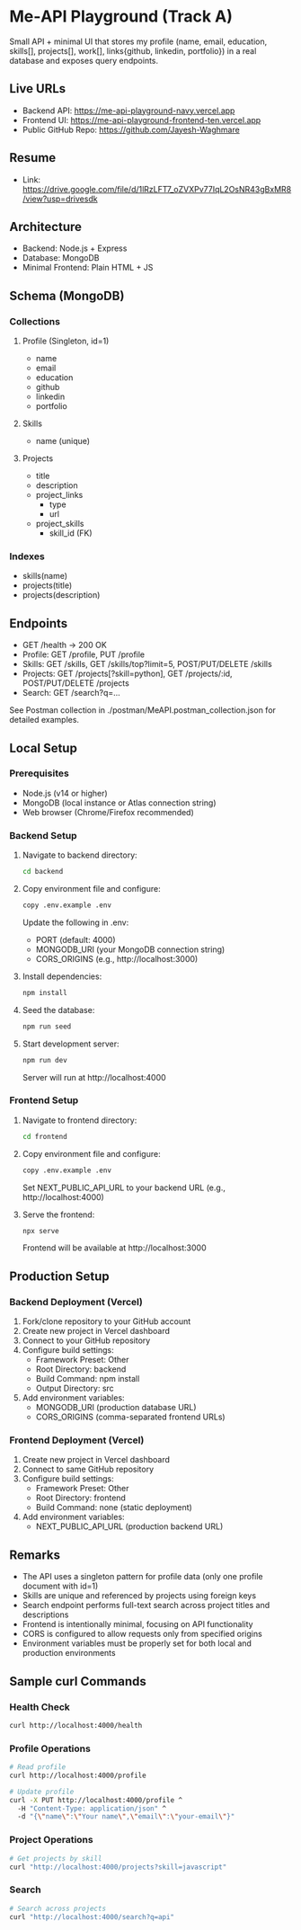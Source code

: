 # Me‑API Playground (Track A)

Small API + minimal UI that stores my profile (name, email, education, skills[], projects[], work[], links{github, linkedin, portfolio}) in a real database and exposes query endpoints.

## Live URLs
- Backend API: https://me-api-playground-navy.vercel.app
- Frontend UI: https://me-api-playground-frontend-ten.vercel.app
- Public GitHub Repo: https://github.com/Jayesh-Waghmare

## Resume
- Link: https://drive.google.com/file/d/1lRzLFT7_oZVXPv77IqL2OsNR43gBxMR8/view?usp=drivesdk

## Architecture
- Backend: Node.js + Express
- Database: MongoDB
- Minimal Frontend: Plain HTML + JS

## Schema (MongoDB)

### Collections
1. Profile (Singleton, id=1)
   - name
   - email
   - education
   - github
   - linkedin
   - portfolio

2. Skills
   - name (unique)

3. Projects
   - title
   - description
   - project_links
     - type
     - url
   - project_skills
     - skill_id (FK)

### Indexes
- skills(name)
- projects(title)
- projects(description)

## Endpoints
- GET /health → 200 OK
- Profile: GET /profile, PUT /profile
- Skills: GET /skills, GET /skills/top?limit=5, POST/PUT/DELETE /skills
- Projects: GET /projects[?skill=python], GET /projects/:id, POST/PUT/DELETE /projects
- Search: GET /search?q=...

See Postman collection in ./postman/MeAPI.postman_collection.json for detailed examples.

## Local Setup

### Prerequisites
- Node.js (v14 or higher)
- MongoDB (local instance or Atlas connection string)
- Web browser (Chrome/Firefox recommended)

### Backend Setup
1. Navigate to backend directory:
   ```bash
   cd backend
   ```

2. Copy environment file and configure:
   ```bash
   copy .env.example .env
   ```
   Update the following in .env:
   - PORT (default: 4000)
   - MONGODB_URI (your MongoDB connection string)
   - CORS_ORIGINS (e.g., http://localhost:3000)

3. Install dependencies:
   ```bash
   npm install
   ```

4. Seed the database:
   ```bash
   npm run seed
   ```

5. Start development server:
   ```bash
   npm run dev
   ```
   Server will run at http://localhost:4000

### Frontend Setup
1. Navigate to frontend directory:
   ```bash
   cd frontend
   ```

2. Copy environment file and configure:
   ```bash
   copy .env.example .env
   ```
   Set NEXT_PUBLIC_API_URL to your backend URL (e.g., http://localhost:4000)

3. Serve the frontend:
   ```bash
   npx serve
   ```
   Frontend will be available at http://localhost:3000

## Production Setup

### Backend Deployment (Vercel)
1. Fork/clone repository to your GitHub account
2. Create new project in Vercel dashboard
3. Connect to your GitHub repository
4. Configure build settings:
   - Framework Preset: Other
   - Root Directory: backend
   - Build Command: npm install
   - Output Directory: src
5. Add environment variables:
   - MONGODB_URI (production database URL)
   - CORS_ORIGINS (comma-separated frontend URLs)

### Frontend Deployment (Vercel)
1. Create new project in Vercel dashboard
2. Connect to same GitHub repository
3. Configure build settings:
   - Framework Preset: Other
   - Root Directory: frontend
   - Build Command: none (static deployment)
4. Add environment variables:
   - NEXT_PUBLIC_API_URL (production backend URL)

## Remarks
- The API uses a singleton pattern for profile data (only one profile document with id=1)
- Skills are unique and referenced by projects using foreign keys
- Search endpoint performs full-text search across project titles and descriptions
- Frontend is intentionally minimal, focusing on API functionality
- CORS is configured to allow requests only from specified origins
- Environment variables must be properly set for both local and production environments

## Sample curl Commands

### Health Check
```bash
curl http://localhost:4000/health
```

### Profile Operations
```bash
# Read profile
curl http://localhost:4000/profile

# Update profile
curl -X PUT http://localhost:4000/profile ^
  -H "Content-Type: application/json" ^
  -d "{\"name\":\"Your name\",\"email\":\"your-email\"}"
```

### Project Operations
```bash
# Get projects by skill
curl "http://localhost:4000/projects?skill=javascript"
```

### Search
```bash
# Search across projects
curl "http://localhost:4000/search?q=api"
```
